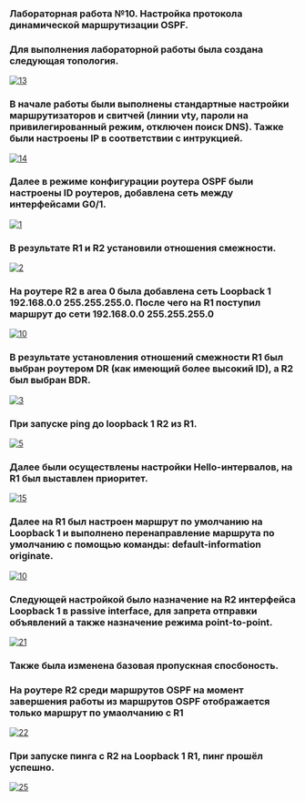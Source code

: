### Лабораторная работа №10. Настройка протокола динамической маршрутизации OSPF.

### Для выполнения лабораторной работы была создана следующая топология.

<a href="https://imgbb.com/"><img src="https://i.ibb.co/VLc2DRT/13.jpg" alt="13" border="0"></a>

### В начале работы были выполнены стандартные настройки маршрутизаторов и свитчей (линии vty, пароли на привилегированный режим, отключен поиск DNS). Тажке были настроены IP в соответствии с интрукцией.

<a href="https://ibb.co/BfkbXXS"><img src="https://i.ibb.co/qD6KttP/14.jpg" alt="14" border="0"></a>

### Далее в режиме конфигурации роутера OSPF были настроены ID роутеров, добавлена сеть между интерфейсами G0/1. 

<a href="https://ibb.co/T089QQR"><img src="https://i.ibb.co/FYwRQQJ/1.jpg" alt="1" border="0"></a>

### В результате R1 и R2 установили отношения смежности.

<a href="https://ibb.co/YLJfkXC"><img src="https://i.ibb.co/1mBRqMg/2.jpg" alt="2" border="0"></a>

### На роутере R2 в area 0 была добавлена сеть Loopback 1 192.168.0.0 255.255.255.0. После чего на R1 поступил маршрут до сети 192.168.0.0 255.255.255.0

<a href="https://imgbb.com/"><img src="https://i.ibb.co/QmkRTdW/10.jpg" alt="10" border="0"></a>

### В результате установления отношений смежности R1 был выбран роутером DR (как имеющий более высокий ID), а R2 был выбран BDR.

<a href="https://ibb.co/xhHXmXy"><img src="https://i.ibb.co/zsJQ8Q1/3.jpg" alt="3" border="0"></a>

### При запуске ping до loopback 1 R2 из R1.

<a href="https://imgbb.com/"><img src="https://i.ibb.co/qBQ4P97/5.jpg" alt="5" border="0"></a>

### Далее были осуществлены настройки Hello-интервалов, на R1 был выставлен приоритет.

<a href="https://imgbb.com/"><img src="https://i.ibb.co/1dmR81V/15.jpg" alt="15" border="0"></a>

### Далее на R1 был настроен маршрут по умолчанию на Loopback 1 и выполнено перенаправление маршрута по умолчанию с помощью команды: default-information originate.

<a href="https://imgbb.com/"><img src="https://i.ibb.co/QmkRTdW/10.jpg" alt="10" border="0"></a>

### Следующей настройкой было назначение на R2 интерфейса Loopback 1 в passive interface, для запрета отправки объявлений а также назначение режима point-to-point.

<a href="https://imgbb.com/"><img src="https://i.ibb.co/0nK2YBr/21.jpg" alt="21" border="0"></a>

### Также была изменена базовая пропускная спосбоность.
### На роутере R2 среди маршрутов OSPF на момент завершения работы из маршрутов OSPF отображается только маршрут по умаолчанию с R1

<a href="https://imgbb.com/"><img src="https://i.ibb.co/K7vp78q/22.jpg" alt="22" border="0"></a>

### При запуске пинга с R2 на Loopback 1 R1, пинг прошёл успешно.

<a href="https://imgbb.com/"><img src="https://i.ibb.co/C1HTc5y/25.jpg" alt="25" border="0"></a>










